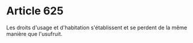 # Article 625

Les droits d'usage et d'habitation s'établissent et se perdent de la même manière que l'usufruit.